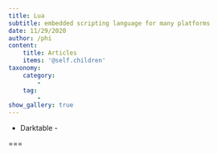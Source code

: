 ```yaml
---
title: Lua
subtitle: embedded scripting language for many platforms
date: 11/29/2020
author: /phi
content:
    title: Articles
    items: '@self.children'
taxonomy:
    category: 
        - 
    tag: 
        - 
show_gallery: true
---
```


- Darktable - 

===


